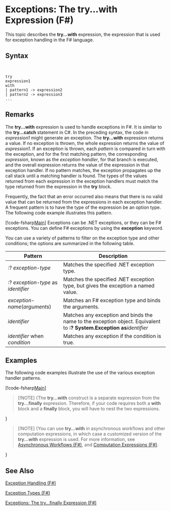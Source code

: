 # Exceptions: The try...with Expression (F#)

This topic describes the **try...with** expression, the expression that is used for exception handling in the F# language.


## Syntax


```


try
expression1
with
| pattern1 -> expression2
| pattern2 -> expression3
...

```



## Remarks
The **try...with** expression is used to handle exceptions in F#. It is similar to the **try...catch** statement in C#. In the preceding syntax, the code in *expression1* might generate an exception. The **try...with** expression returns a value. If no exception is thrown, the whole expression returns the value of *expression1*. If an exception is thrown, each *pattern* is compared in turn with the exception, and for the first matching pattern, the corresponding *expression*, known as the *exception handler*, for that branch is executed, and the overall expression returns the value of the expression in that exception handler. If no pattern matches, the exception propagates up the call stack until a matching handler is found. The types of the values returned from each expression in the exception handlers must match the type returned from the expression in the **try** block.

Frequently, the fact that an error occurred also means that there is no valid value that can be returned from the expressions in each exception handler. A frequent pattern is to have the type of the expression be an option type. The following code example illustrates this pattern.

[!code-fsharp[Main](snippets/fslangref2/snippet5601.fs)]
    Exceptions can be .NET exceptions, or they can be F# exceptions. You can define F# exceptions by using the **exception** keyword.

You can use a variety of patterns to filter on the exception type and other conditions; the options are summarized in the following table.



|Pattern|Description|
|-------|-----------|
|:? *exception-type*|Matches the specified .NET exception type.|
|:? *exception-type* as *identifier*|Matches the specified .NET exception type, but gives the exception a named value.|
|*exception-name*(*arguments*)|Matches an F# exception type and binds the arguments.|
|*identifier*|Matches any exception and binds the name to the exception object. Equivalent to **:? System.Exception as***identifier*|
|*identifier* when *condition*|Matches any exception if the condition is true.|

## Examples
The following code examples illustrate the use of the various exception handler patterns.

[!code-fsharp[Main](snippets/fslangref2/snippet5602.fs)]
    
>[!NOTE] {The **try...with** construct is a separate expression from the **try...finally** expression. Therefore, if your code requires both a **with** block and a **finally** block, you will have to nest the two expressions.

}

>[!NOTE] {You can use **try...with** in asynchronous workflows and other computation expressions, in which case a customized version of the **try...with** expression is used. For more information, see [Asynchronous Workflows &#40;F&#35;&#41;](Asynchronous-Workflows-%5BFSharp%5D.md), and [Computation Expressions &#40;F&#35;&#41;](Computation-Expressions-%5BFSharp%5D.md).

}

## See Also
[Exception Handling &#40;F&#35;&#41;](Exception-Handling-%5BFSharp%5D.md)

[Exception Types &#40;F&#35;&#41;](Exception-Types-%5BFSharp%5D.md)

[Exceptions: The try...finally Expression &#40;F&#35;&#41;](Exceptions-The-try...finally-Expression-%5BFSharp%5D.md)

